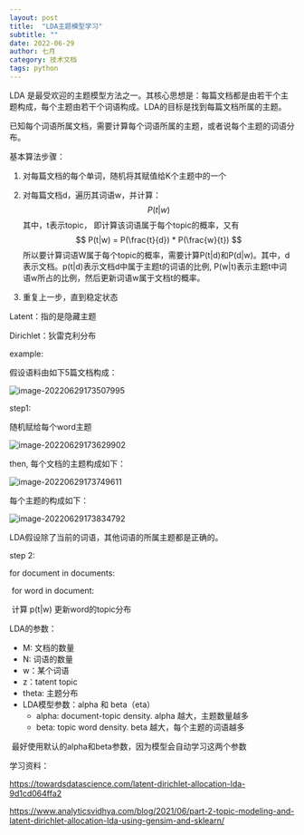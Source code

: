 ```yaml
---
layout: post
title:  "LDA主题模型学习"
subtitle: ""
date: 2022-06-29
author: 七月
category: 技术文档
tags: python
---
```


LDA 是最受欢迎的主题模型方法之一。其核心思想是：每篇文档都是由若干个主题构成，每个主题由若干个词语构成。LDA的目标是找到每篇文档所属的主题。

已知每个词语所属文档，需要计算每个词语所属的主题，或者说每个主题的词语分布。

基本算法步骤：

1. 对每篇文档的每个单词，随机将其赋值给K个主题中的一个

2. 对每篇文档d，遍历其词语w，并计算：
   $$
   P(t|w)
   $$
   其中，t表示topic， 即计算该词语属于每个topic的概率，又有
   $$
   P(t|w) = P(\frac{t}{d}) * P(\frac{w}{t})
   $$
   所以要计算词语W属于每个topic的概率，需要计算P(t|d)和P(d|w)。其中，d表示文档。p(t|d)表示文档d中属于主题t的词语的比例, P(w|t)表示主题t中词语w所占的比例，然后更新词语w属于文档t的概率。

3. 重复上一步，直到稳定状态

Latent：指的是隐藏主题

Dirichlet：狄雷克利分布

example:

假设语料由如下5篇文档构成：

![image-20220629173507995](/Users/Rosanne/Documents/GitHub/Rosanne-Luo.github.io/img//image-20220629173507995.png)

step1:

随机赋给每个word主题

![image-20220629173629902](/Users/Rosanne/Documents/GitHub/Rosanne-Luo.github.io/img//image-20220629173629902.png)

then, 每个文档的主题构成如下：

![image-20220629173749611](/Users/Rosanne/Documents/GitHub/Rosanne-Luo.github.io/img//image-20220629173749611.png)

每个主题的构成如下：

![image-20220629173834792](/Users/Rosanne/Documents/GitHub/Rosanne-Luo.github.io/img//image-20220629173834792.png)

LDA假设除了当前的词语，其他词语的所属主题都是正确的。

step 2:

for document in documents:

​	for word in document:

​			计算 p(t|w) 更新word的topic分布



LDA的参数：

* M: 文档的数量
* N: 词语的数量
* w：某个词语
* z：tatent topic 
* theta: 主题分布
* LDA模型参数：alpha 和 beta（eta）
  * alpha: document-topic density. alpha 越大，主题数量越多
  * beta: topic word density. beta 越大，每个主题的词语越多

​		最好使用默认的alpha和beta参数，因为模型会自动学习这两个参数



学习资料：

https://towardsdatascience.com/latent-dirichlet-allocation-lda-9d1cd064ffa2

https://www.analyticsvidhya.com/blog/2021/06/part-2-topic-modeling-and-latent-dirichlet-allocation-lda-using-gensim-and-sklearn/








